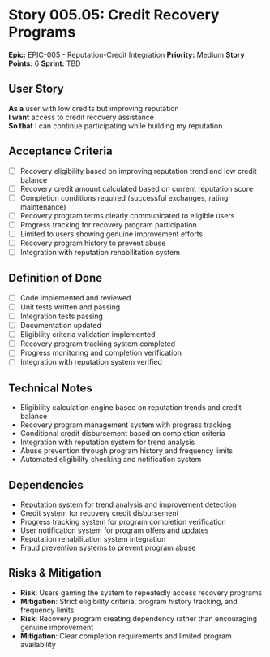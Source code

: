 # Story 005.05: Credit Recovery Programs

**Epic:** EPIC-005 - Reputation-Credit Integration
**Priority:** Medium
**Story Points:** 6
**Sprint:** TBD

## User Story
**As a** user with low credits but improving reputation  
**I want** access to credit recovery assistance  
**So that** I can continue participating while building my reputation  

## Acceptance Criteria
- [ ] Recovery eligibility based on improving reputation trend and low credit balance
- [ ] Recovery credit amount calculated based on current reputation score
- [ ] Completion conditions required (successful exchanges, rating maintenance)
- [ ] Recovery program terms clearly communicated to eligible users
- [ ] Progress tracking for recovery program participation
- [ ] Limited to users showing genuine improvement efforts
- [ ] Recovery program history to prevent abuse
- [ ] Integration with reputation rehabilitation system

## Definition of Done
- [ ] Code implemented and reviewed
- [ ] Unit tests written and passing
- [ ] Integration tests passing
- [ ] Documentation updated
- [ ] Eligibility criteria validation implemented
- [ ] Recovery program tracking system completed
- [ ] Progress monitoring and completion verification
- [ ] Integration with reputation system verified

## Technical Notes
- Eligibility calculation engine based on reputation trends and credit balance
- Recovery program management system with progress tracking
- Conditional credit disbursement based on completion criteria
- Integration with reputation system for trend analysis
- Abuse prevention through program history and frequency limits
- Automated eligibility checking and notification system

## Dependencies
- Reputation system for trend analysis and improvement detection
- Credit system for recovery credit disbursement
- Progress tracking system for program completion verification
- User notification system for program offers and updates
- Reputation rehabilitation system integration
- Fraud prevention systems to prevent program abuse

## Risks & Mitigation
- **Risk**: Users gaming the system to repeatedly access recovery programs
- **Mitigation**: Strict eligibility criteria, program history tracking, and frequency limits
- **Risk**: Recovery program creating dependency rather than encouraging genuine improvement
- **Mitigation**: Clear completion requirements and limited program availability